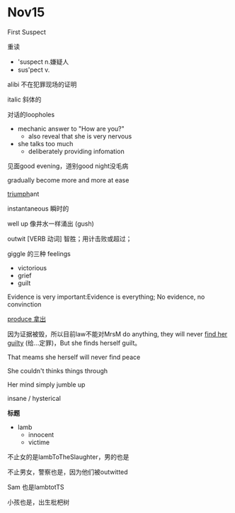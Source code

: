 # Nov15

First Suspect

重读

* 'suspect n.嫌疑人
* sus'pect v.

alibi 不在犯罪现场的证明

italic 斜体的

对话的loopholes

* mechanic answer to "How are you?"
  * also reveal that she is very nervous
* she talks too much
  * deliberately providing infomation

见面good evening，道别good night没毛病

gradually become more and more at ease

<u>triumph</u>ant

instantaneous 瞬时的

well up 像井水一样涌出 (gush)

outwit [VERB 动词] 智胜；用计击败或超过；

giggle 的三种 feelings

* victorious
* grief
* guilt

Evidence is very important:Evidence is everything; No evidence, no convinction

<u>produce 拿出</u>

因为证据被毁，所以目前law不能对MrsM do anything, they will never <u>find her guilty</u> (给...定罪)，But she finds herself guilt。

That meams she herself will never find peace

She couldn't thinks things through

Her mind simply jumble up

insane / hysterical

**标题**

* lamb
  * innocent
  * victime

不止女的是lambToTheSlaughter，男的也是

不止男女，警察也是，因为他们被outwitted

Sam 也是lambtotTS

小孩也是，出生枇杷树